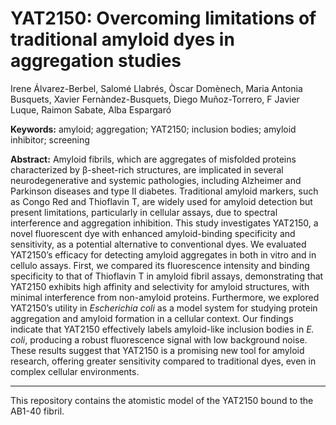 # YAT2150: Overcoming limitations of traditional amyloid dyes in aggregation studies

Irene Álvarez-Berbel, Salomé Llabrés, Òscar Domènech, Maria Antonia Busquets, Xavier Fernàndez-Busquets, Diego Muñoz-Torrero, F Javier Luque, Raimon Sabate, Alba Espargaró

**Keywords:** amyloid; aggregation; YAT2150; inclusion bodies; amyloid inhibitor; screening


**Abstract:** 
Amyloid fibrils, which are aggregates of misfolded proteins characterized by β-sheet-rich structures, are implicated in several neurodegenerative and systemic pathologies, including Alzheimer and Parkinson diseases and type II diabetes. Traditional amyloid markers, such as Congo Red and Thioflavin T, are widely used for amyloid detection but present limitations, particularly in cellular assays, due to spectral interference and aggregation inhibition. This study investigates YAT2150, a novel fluorescent dye with enhanced amyloid-binding specificity and sensitivity, as a potential alternative to conventional dyes. We evaluated YAT2150’s efficacy for detecting amyloid aggregates in both in vitro and in cellulo assays. First, we compared its fluorescence intensity and binding specificity to that of Thioflavin T in amyloid fibril assays, demonstrating that YAT2150 exhibits high affinity and selectivity for amyloid structures, with minimal interference from non-amyloid proteins. Furthermore, we explored YAT2150’s utility in *Escherichia coli* as a model system for studying protein aggregation and amyloid formation in a cellular context. Our findings indicate that YAT2150 effectively labels amyloid-like inclusion bodies in *E. coli*, producing a robust fluorescence signal with low background noise. These results suggest that YAT2150 is a promising new tool for amyloid research, offering greater sensitivity compared to traditional dyes, even in complex cellular environments. 

--------------------

This repository contains the atomistic model of the YAT2150 bound to the AB1-40 fibril.

